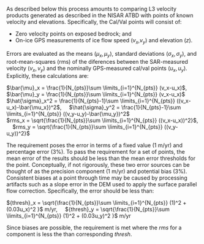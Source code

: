 As described below this process amounts to comparing L3 velocity products generated as described in the NISAR ATBD with points of known velocity and elevations. Specifically, the Cal/Val points will consist of:
* Zero velocity points on exposed bedrock; and
* On-ice GPS measurements of ice flow speed ($v_x$,$v_y$) and elevation ($z$).

Errors are evaluated as the means ($\mu_x,\mu_y$), standard deviations ($\sigma_x,\sigma_y$), and root-mean-squares (rms) of the diferences between the SAR-measured velocity ($v_x,v_y$) and the nominally GPS-measured cal/val points ($u_x,u_y$). Explicitly, these calculations are:

$\bar{\mu}_x = \frac{1}{N_{pts}}\sum \limits_{i=1}^{N_{pts}} (v_x-u_x)$, &nbsp;&nbsp;&nbsp;       $\bar{\mu}_y = \frac{1}{N_{pts}}\sum \limits_{i=1}^{N_{pts}} (v_x-u_x)$ </br>
$\hat{\sigma}_x^2 = \frac{1}{N_{pts}-1}\sum \limits_{i=1}^{N_{pts}} ((v_x-u_x)-\bar{\mu_x})^2$, &nbsp;&nbsp;&nbsp;    $\hat{\sigma}_y^2 = \frac{1}{N_{pts}-1}\sum \limits_{i=1}^{N_{pts}} ((v_y-u_y)-\bar{\mu_y})^2$ </br>
$rms_x = \sqrt{\frac{1}{N_{pts}}\sum \limits_{i=1}^{N_{pts}} ((v_x-u_x))^2}$, &nbsp;&nbsp;&nbsp; 
$rms_y = \sqrt{\frac{1}{N_{pts}}\sum \limits_{i=1}^{N_{pts}} ((v_y-u_y))^2}$

The requirement poses the error in terms of a fixed value (1 m/yr) and percentage error (3%). To pass the requirement for a set of points, the mean error of the results should be less than the mean error thresholds for the point. Conceptually, if not rigorously, these two error sources can be thought of as the precision component (1 m/yr) and potential bias (3%). Consistent biases at a point through time may be caused by processing artifacts such as a slope error in the DEM used to apply the surface parallel flow correction. Specifically, the error should be less than:

${thresh}_x = \sqrt{\frac{1}{N_{pts}}\sum \limits_{i=1}^{N_{pts}} (1)^2 + (0.03u_x)^2 }$ m/yr, &nbsp;&nbsp;&nbsp;    ${thresh}_y = \sqrt{\frac{1}{N_{pts}}\sum \limits_{i=1}^{N_{pts}} (1)^2 + (0.03u_y)^2 }$ m/yr

Since biases are possible, the requirement is met where the $rms$ for a component is less the than corresponding $thresh$.